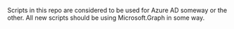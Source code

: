 Scripts in this repo are considered to be used for Azure AD someway or the other. 
All new scripts should be using Microsoft.Graph in some way. 